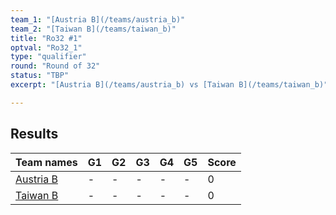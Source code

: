 ```yaml
---
team_1: "[Austria B](/teams/austria_b)"
team_2: "[Taiwan B](/teams/taiwan_b)"
title: "Ro32 #1"
optval: "Ro32_1"
type: "qualifier"
round: "Round of 32"
status: "TBP"
excerpt: "[Austria B](/teams/austria_b) vs [Taiwan B](/teams/taiwan_b)"

---
```

## Results

| Team names | G1 | G2 | G3 | G4 | G5 | Score |
| -- | -- | -- | -- | -- | -- | -- |
| [Austria B](/teams/austria_b) | - | - | - | - | - | 0 |
| [Taiwan B](/teams/taiwan_b) | - | - | - | - | - | 0 |
